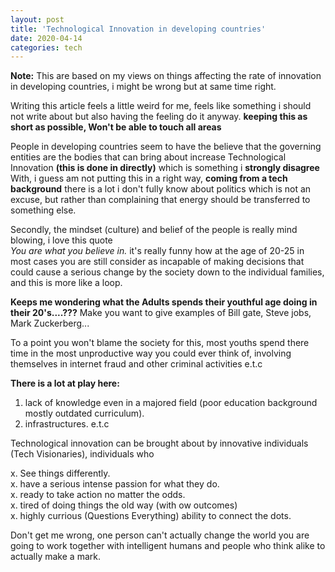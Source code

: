 ```yaml
---
layout: post
title: 'Technological Innovation in developing countries'
date: 2020-04-14
categories: tech
---
```


<b>Note:</b> This are based on my views on things affecting the rate of innovation in developing countries, i might be wrong but at same time right.

Writing this article feels a little weird for me, feels like something i should not write about but also having the feeling do it anyway. **keeping this as short as possible, Won't be able to touch all areas**


People in developing countries seem to have the believe that the governing entities are the bodies that can bring about increase Technological Innovation **(this is done in directly)** which is something i **strongly disagree** With, i guess am not putting this in a right way, **coming from a tech background** there is a lot i don't fully know about politics which is not an excuse, but rather than complaining that energy should be transferred to something else.

 
Secondly, the mindset (culture) and belief of the people is really mind blowing, i love this quote<br> 
<cite>You are what you believe in.</cite> it's really funny how at the age of 20-25 in most cases you are still consider as incapable of making decisions that could cause a serious change by the society down to the individual families, and this is more like a loop.<br> 

**Keeps me wondering what the Adults spends their youthful age doing in their 20's....???** Make you want to give examples of Bill gate, Steve jobs, Mark Zuckerberg...

To a point you won't blame the society for this, most youths spend there time in the most unproductive way you could ever think of, involving themselves in internet fraud and other criminal activities e.t.c 


**There is a lot at play here:**
1. lack of knowledge even in a majored field (poor education background mostly outdated curriculum).
2. infrastructures. e.t.c



Technological innovation can be brought about by innovative individuals (Tech Visionaries), individuals who

x. See things differently.<br>
x. have a serious intense passion for what they do.<br>
x. ready to take action no matter the odds.<br>
x. tired of doing things the old way (with ow outcomes)<br>
x. highly currious (Questions Everything) ability to connect the dots.<br>


Don't get me wrong, one person can't actually change the world you are going to work together with intelligent humans and people who think alike to actually make a mark. 
